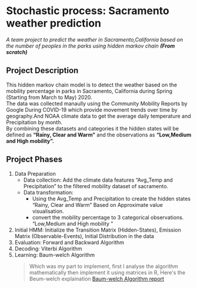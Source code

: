 # Stochastic process: Sacramento weather prediction
*A team project to predict the weather in Sacramento,California based on the number of peoples in the parks using hidden markov chain **(From scratch)***
## Project Description
This hidden markov chain model is to detect the weather based on the mobility percentage in parks in Sacramento, California during Spring (Starting from March to May) 2020. <br>
The data was collected manaully using the Community Mobility Reports by Google During COVID-19 which provide movement trends over time by geography.And NOAA climate data to get the average daily temperature and Precipitation by month. <br>
By combining these datasets and categories it the hidden states will be defined as **“Rainy, Clear and Warm”** and the observations as **“Low,Medium and High mobility”.**
## Project Phases
1. Data Preparation
   * Data collection: Add the climate data features “Avg_Temp and Precipitation” to the filtered mobility dataset of sacramento.
   * Data transformation:
      - Using the Avg_Temp and Precipitation to create the hidden states “Rainy, Clear and Warm” Based on Approximate value visualisation.
      - convert the mobility percentage to 3 categorical observations. “Low,Medium and High mobility ”
2. Initial HMM: Initialize the Transition Matrix (Hidden-States), Emission Matrix (Observable-Events), Initial Distribution in the data
3. Evaluation: Forward and Backward Algorithm
4. Decoding: Viterbi Algorithm
5. Learning: Baum-welch Algorithm
   > Which was my part to implement, first I analyse the algorithm mathematically then implement it using matrices in R, Here's the Beum-welch explaination
   [Baum-welch Algorithm report](Beum-welch.pdf)
